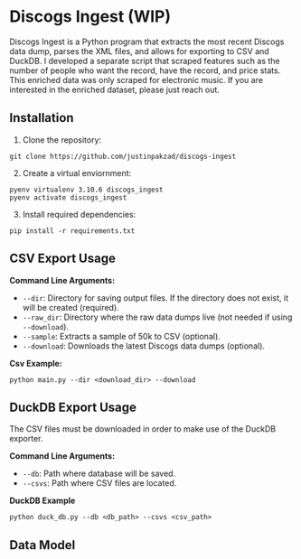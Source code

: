 # Discogs Ingest (WIP)
Discogs Ingest is a Python program that extracts the most recent Discogs data dump, parses the XML files, and allows for exporting to CSV and DuckDB. I developed a separate script that scraped features such as the number of people who want the record, have the record, and price stats. This enriched data was only scraped for electronic music. If you are interested in the enriched dataset, please just reach out.

## Installation
1. Clone the repository:
```
git clone https://github.com/justinpakzad/discogs-ingest
```
2. Create a virtual enviornment:
```
pyenv virtualenv 3.10.6 discogs_ingest
pyenv activate discogs_ingest
```
3. Install required dependencies:
```cd discogs_ingest
pip install -r requirements.txt
```

## CSV Export Usage
**Command Line Arguments:**
- `--dir`: Directory for saving output files. If the directory does not exist, it will be created (required).  
- `--raw_dir`: Directory where the raw data dumps live (not needed if using `--download`).  
- `--sample`: Extracts a sample of 50k to CSV (optional).
- `--download`: Downloads the latest Discogs data dumps (optional).  


**Csv Example:**
```
python main.py --dir <download_dir> --download  
``` 
## DuckDB Export Usage
The CSV files must be downloaded in order to make use of the DuckDB exporter.  

**Command Line Arguments:** 
- `--db`: Path where database will be saved.
- `--csvs`: Path where CSV files are located.

**DuckDB Example**
```
python duck_db.py --db <db_path> --csvs <csv_path>
```  
## Data Model


